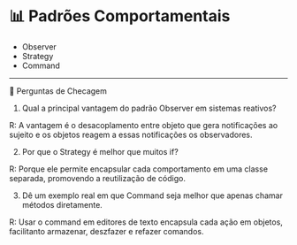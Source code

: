 # 📊 Padrões Comportamentais

- Observer
- Strategy
- Command

---

🔎 Perguntas de Checagem

1. Qual a principal vantagem do padrão Observer em sistemas reativos?

R: A vantagem é o desacoplamento entre objeto que gera notificações ao sujeito e os objetos reagem a essas notificações os observadores.

2. Por que o Strategy é melhor que muitos if?

R: Porque ele permite encapsular cada comportamento em uma classe separada, promovendo a reutilização de código.

3. Dê um exemplo real em que Command seja melhor que apenas chamar métodos diretamente.

R: Usar o command em editores de texto  encapsula cada ação em objetos, facilitanto armazenar, deszfazer e refazer comandos.

